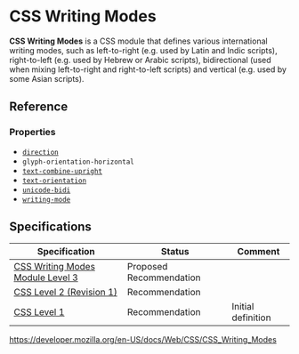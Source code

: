 # CSS Writing Modes

**CSS Writing Modes** is a CSS module that defines various international writing modes, such as left-to-right (e.g. used by Latin and Indic scripts), right-to-left (e.g. used by Hebrew or Arabic scripts), bidirectional (used when mixing left-to-right and right-to-left scripts) and vertical (e.g. used by some Asian scripts).

## Reference

### Properties

- [`direction`](direction)
- <span class="page-not-created">`glyph-orientation-horizontal`</span>
- [`text-combine-upright`](text-combine-upright)
- [`text-orientation`](text-orientation)
- [`unicode-bidi`](unicode-bidi)
- [`writing-mode`](writing-mode)

## Specifications

<table><thead><tr class="header"><th>Specification</th><th>Status</th><th>Comment</th></tr></thead><tbody><tr class="odd"><td><a href="https://drafts.csswg.org/css-writing-modes-3/">CSS Writing Modes Module Level 3</a></td><td><span class="spec-pr">Proposed Recommendation</span></td><td></td></tr><tr class="even"><td><a href="https://www.w3.org/TR/CSS2/text.html">CSS Level 2 (Revision 1)</a></td><td><span class="spec-rec">Recommendation</span></td><td></td></tr><tr class="odd"><td><a href="https://www.w3.org/TR/CSS1/">CSS Level 1</a></td><td><span class="spec-rec">Recommendation</span></td><td>Initial definition</td></tr></tbody></table>

<a href="https://developer.mozilla.org/en-US/docs/Web/CSS/CSS_Writing_Modes" class="_attribution-link">https://developer.mozilla.org/en-US/docs/Web/CSS/CSS_Writing_Modes</a>
